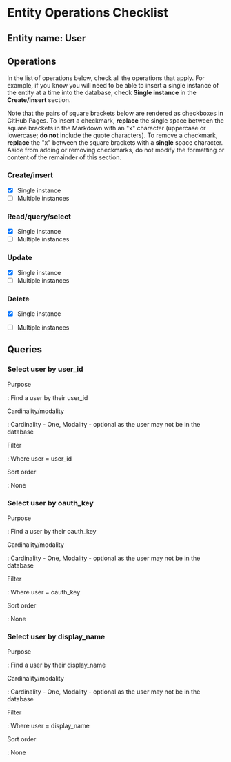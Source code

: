 # Entity Operations Checklist

## Entity name: User

## Operations

In the list of operations below, check all the operations that apply. For example, if you know you will need to be able to insert a single instance of the entity at a time into the database, check **Single instance** in the **Create/insert** section.

Note that the pairs of square brackets below are rendered as checkboxes in GitHub Pages. To insert a checkmark, **replace** the single space between the square brackets in the Markdown with an "x" character (uppercase or lowercase; **do not** include the quote characters). To remove a checkmark, **replace** the "x" between the square brackets with a **single** space character. Aside from adding or removing checkmarks, do not modify the formatting or content of the remainder of this section.

### Create/insert
    
* [x] Single instance 
* [ ] Multiple instances 
    
### Read/query/select

* [x] Single instance 
* [ ] Multiple instances 

### Update

* [x] Single instance 
* [ ] Multiple instances 

### Delete

* [x] Single instance 
* [ ] Multiple instances 


## Queries

### Select user by user_id

Purpose

: Find a user by their user_id

Cardinality/modality

: Cardinality - One, Modality - optional as the user may not be in the database

Filter

: Where user = user_id

Sort order

: None


### Select user by oauth_key

Purpose

: Find a user by their oauth_key

Cardinality/modality

: Cardinality - One, Modality - optional as the user may not be in the database

Filter

: Where user = oauth_key

Sort order

: None


### Select user by display_name

Purpose

: Find a user by their display_name

Cardinality/modality

: Cardinality - One, Modality - optional as the user may not be in the database

Filter

: Where user = display_name

Sort order

: None



